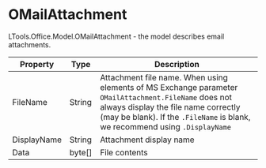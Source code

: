 # OMailAttachment

LTools.Office.Model.OMailAttachment - the model describes email attachments.

| Property    | Type    | Description       |
| ----------- | ------- | ---------------- |
| FileName    | String  | Attachment file name. When using elements of MS Exchange parameter `OMailAttachment.FileName` does not always display the file name correctly (may be blank). If the `.FileName` is blank, we recommend using `.DisplayName`  |
| DisplayName | String  | Attachment display name |
| Data        | byte\[] | File contents     |
